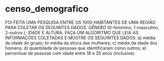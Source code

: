 # censo_demografico
FOI FEITA UMA PESQUISA ENTRE OS 1000 HABITANTES DE UMA REGIÃO PARA COLETAR OS SEGUINTES DADOS: GÊNERO (0-feminino, 1-masculino, 2-outros ), IDADE E ALTURA. FAÇA UM ALGORITMO QUE LEIA AS INFORMAÇÕES COLETADAS E MOSTRE OS SEGUINTES DADOS:  a) média da idade do grupo; b) média da altura das mulheres; c) média da idade dos homens; d) quantidade de pessoas que identificaram como outros; e) percentual de pessoas com idade entre 18 e 35 anos (inclusive).
